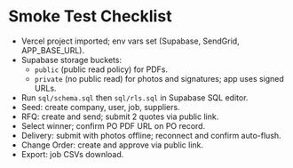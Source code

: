 # Smoke Test Checklist

- Vercel project imported; env vars set (Supabase, SendGrid, APP_BASE_URL).
- Supabase storage buckets:
	- `public` (public read policy) for PDFs.
	- `private` (no public read) for photos and signatures; app uses signed URLs.
- Run `sql/schema.sql` then `sql/rls.sql` in Supabase SQL editor.
- Seed: create company, user, job, suppliers.
- RFQ: create and send; submit 2 quotes via public link.
- Select winner; confirm PO PDF URL on PO record.
- Delivery: submit with photos offline; reconnect and confirm auto-flush.
- Change Order: create and approve via public link.
- Export: job CSVs download.
